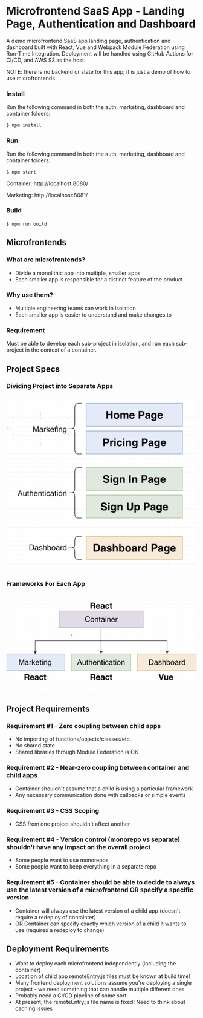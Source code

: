 # Microfrontend SaaS App - Landing Page, Authentication and Dashboard

A demo microfrontend SaaS app landing page, authentication and dashboard built with React, Vue and Webpack Module Federation using Run-Time Integration. Deployment will be handled using GitHub Actions for CI/CD, and AWS S3 as the host.

NOTE: there is no backend or state for this app; it is just a demo of how to use microfrontends

### Install

Run the following command in both the auth, marketing, dashboard and container folders:

    $ npm install

### Run

Run the following command in both the auth, marketing, dashboard and container folders:

    $ npm start

Container: http://localhost:8080/

Marketing: http://localhost:8081/

### Build

    $ npm run build

## Microfrontends

### What are microfrontends?

- Divide a monolithic app into multiple, smaller apps
- Each smaller app is responsible for a distinct feature of the product

### Why use them?

- Multiple engineering teams can work in isolation
- Each smaller app is easier to understand and make changes to

### Requirement

Must be able to develop each sub-project in isolation, and run each sub-project in the context of a container.

## Project Specs

### Dividing Project into Separate Apps

<img src="app-pages.png">

### Frameworks For Each App

<img src="apps-frameworks.png">

## Project Requirements

### Requirement #1 - Zero coupling between child apps

- No importing of functions/objects/classes/etc.
- No shared state
- Shared libraries through Module Federation is OK

### Requirement #2 - Near-zero coupling between container and child apps

- Container shouldn't assume that a child is using a particular framework
- Any necessary communication done with callbacks or simple events

### Requirement #3 - CSS Scoping

- CSS from one project shouldn't affect another

### Requirement #4 - Version control (monorepo vs separate) shouldn't have any impact on the overall project

- Some people want to use monorepos
- Some people want to keep everything in a separate repo

### Requirement #5 - Container should be able to decide to always use the latest version of a microfrontend OR specify a specific version

- Container will always use the latest version of a child app (doesn't require a redeploy of containter)
- OR Container can specify exactly which version of a child it wants to use (requires a redeploy to change)

## Deployment Requirements

- Want to deploy each microfrontend independently (including the container)
- Location of child app remoteEntry.js files must be known at build time!
- Many frontend deployment solutions assume you're deploying a single project - we need something that can handle multiple different ones
- Probably need a CI/CD pipeline of some sort
- At present, the remoteEntry.js file name is fixed! Need to think about caching issues
